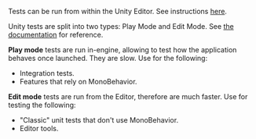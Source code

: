 Tests can be run from within the Unity Editor. See instructions [here](https://docs.unity3d.com/2017.4/Documentation/Manual/testing-editortestsrunner.html).

Unity tests are split into two types: Play Mode and Edit Mode. See [the documentation](https://docs.unity3d.com/Packages/com.unity.test-framework@1.0/manual/edit-mode-vs-play-mode-tests.html) for reference.

**Play mode** tests are run in-engine, allowing to test how the application behaves once launched. They are slow. Use for the following:
* Integration tests.
* Features that rely on MonoBehavior.

**Edit mode** tests are run from the Editor, therefore are much faster. Use for testing the following:
* "Classic" unit tests that don't use MonoBehavior.
* Editor tools.